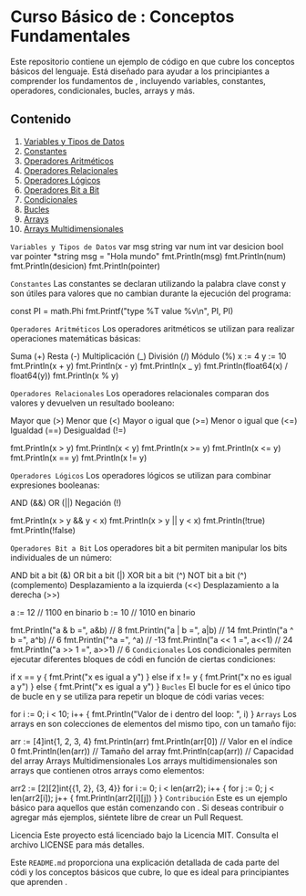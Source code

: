# Curso Básico de : Conceptos Fundamentales

Este repositorio contiene un ejemplo de código en que cubre los conceptos básicos del lenguaje. Está diseñado para ayudar a los principiantes a comprender los fundamentos de , incluyendo variables, constantes, operadores, condicionales, bucles, arrays y más.

## Contenido

1. [Variables y Tipos de Datos](#variables-y-tipos-de-datos)
2. [Constantes](#constantes)
3. [Operadores Aritméticos](#operadores-aritméticos)
4. [Operadores Relacionales](#operadores-relacionales)
5. [Operadores Lógicos](#operadores-lógicos)
6. [Operadores Bit a Bit](#operadores-bit-a-bit)
7. [Condicionales](#condicionales)
8. [Bucles](#bucles)
9. [Arrays](#arrays)
10. [Arrays Multidimensionales](#arrays-multidimensionales)

`Variables y Tipos de Datos`
var msg string
var num int
var desicion bool
var pointer \*string
msg = "Hola mundo"
fmt.Println(msg)
fmt.Println(num)
fmt.Println(desicion)
fmt.Println(pointer)

`Constantes`
Las constantes se declaran utilizando la palabra clave const y son útiles para valores que no cambian durante la ejecución del programa:

const PI = math.Phi
fmt.Printf("type %T value %v\n", PI, PI)

`Operadores Aritméticos`
Los operadores aritméticos se utilizan para realizar operaciones matemáticas básicas:

Suma (+)
Resta (-)
Multiplicación (_)
División (/)
Módulo (%)
x := 4
y := 10
fmt.Println(x + y)
fmt.Println(x - y)
fmt.Println(x _ y)
fmt.Println(float64(x) / float64(y))
fmt.Println(x % y)

`Operadores Relacionales`
Los operadores relacionales comparan dos valores y devuelven un resultado booleano:

Mayor que (>)
Menor que (<)
Mayor o igual que (>=)
Menor o igual que (<=)
Igualdad (==)
Desigualdad (!=)

fmt.Println(x > y)
fmt.Println(x < y)
fmt.Println(x >= y)
fmt.Println(x <= y)
fmt.Println(x == y)
fmt.Println(x != y)

`Operadores Lógicos`
Los operadores lógicos se utilizan para combinar expresiones booleanas:

AND (&&)
OR (||)
Negación (!)

fmt.Println(x > y && y < x)
fmt.Println(x > y || y < x)
fmt.Println(!true)
fmt.Println(!false)

`Operadores Bit a Bit`
Los operadores bit a bit permiten manipular los bits individuales de un número:

AND bit a bit (&)
OR bit a bit (|)
XOR bit a bit (^)
NOT bit a bit (^) (complemento)
Desplazamiento a la izquierda (<<)
Desplazamiento a la derecha (>>)

a := 12 // 1100 en binario
b := 10 // 1010 en binario

fmt.Println("a & b =", a&b) // 8
fmt.Println("a | b =", a|b) // 14
fmt.Println("a ^ b =", a^b) // 6
fmt.Println("^a =", ^a) // -13
fmt.Println("a << 1 =", a<<1) // 24
fmt.Println("a >> 1 =", a>>1) // 6
`Condicionales`
Los condicionales permiten ejecutar diferentes bloques de códi en función de ciertas condiciones:

if x == y {
fmt.Print("x es igual a y")
} else if x != y {
fmt.Print("x no es igual a y")
} else {
fmt.Print("x es igual a y")
}
`Bucles`
El bucle for es el único tipo de bucle en y se utiliza para repetir un bloque de códi varias veces:

for i := 0; i < 10; i++ {
fmt.Println("Valor de i dentro del loop: ", i)
}
`Arrays`
Los arrays en son colecciones de elementos del mismo tipo, con un tamaño fijo:

arr := [4]int{1, 2, 3, 4}
fmt.Println(arr)
fmt.Println(arr[0]) // Valor en el índice 0
fmt.Println(len(arr)) // Tamaño del array
fmt.Println(cap(arr)) // Capacidad del array
Arrays Multidimensionales
Los arrays multidimensionales son arrays que contienen otros arrays como elementos:

arr2 := [2][2]int{{1, 2}, {3, 4}}
for i := 0; i < len(arr2); i++ {
for j := 0; j < len(arr2[i]); j++ {
fmt.Println(arr2[i][j])
}
}
`Contribución`
Este es un ejemplo básico para aquellos que están comenzando con . Si deseas contribuir o agregar más ejemplos, siéntete libre de crear un Pull Request.

Licencia
Este proyecto está licenciado bajo la Licencia MIT. Consulta el archivo LICENSE para más detalles.

Este `README.md` proporciona una explicación detallada de cada parte del códi y los conceptos básicos que cubre, lo que es ideal para principiantes que aprenden .
